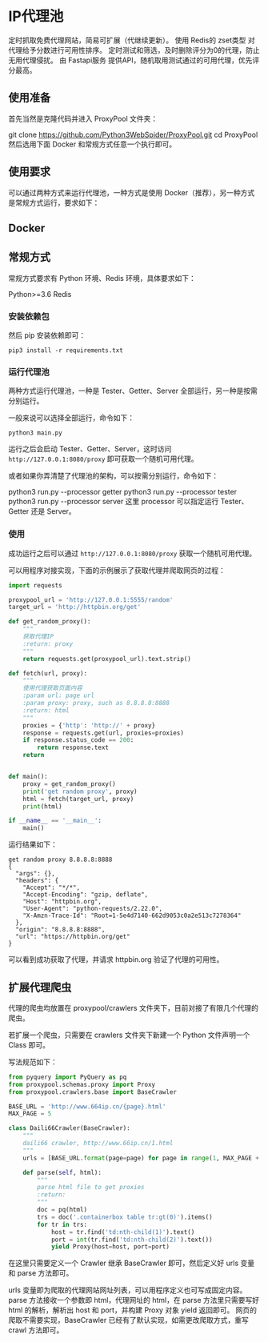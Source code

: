 # IP代理池
定时抓取免费代理网站，简易可扩展（代继续更新）。
使用 Redis的 zset类型 对代理给予分数进行可用性排序。
定时测试和筛选，及时删除评分为0的代理，防止无用代理侵扰。
由 Fastapi服务 提供API，随机取用测试通过的可用代理，优先评分最高。

## 使用准备
首先当然是克隆代码并进入 ProxyPool 文件夹：

git clone https://github.com/Python3WebSpider/ProxyPool.git
cd ProxyPool
然后选用下面 Docker 和常规方式任意一个执行即可。

## 使用要求
可以通过两种方式来运行代理池，一种方式是使用 Docker（推荐），另一种方式是常规方式运行，要求如下：

## Docker


## 常规方式
常规方式要求有 Python 环境、Redis 环境，具体要求如下：

Python>=3.6
Redis

### 安装依赖包

然后 pip 安装依赖即可：

``` shell
pip3 install -r requirements.txt
```
### 运行代理池
两种方式运行代理池，一种是 Tester、Getter、Server 全部运行，另一种是按需分别运行。

一般来说可以选择全部运行，命令如下：

``` shell
python3 main.py
```
运行之后会启动 Tester、Getter、Server，这时访问 `http://127.0.0.1:8080/proxy` 即可获取一个随机可用代理。

或者如果你弄清楚了代理池的架构，可以按需分别运行，命令如下：

python3 run.py --processor getter
python3 run.py --processor tester
python3 run.py --processor server
这里 processor 可以指定运行 Tester、Getter 还是 Server。

### 使用
成功运行之后可以通过 `http://127.0.0.1:8080/proxy` 获取一个随机可用代理。

可以用程序对接实现，下面的示例展示了获取代理并爬取网页的过程：
```python
import requests

proxypool_url = 'http://127.0.0.1:5555/random'
target_url = 'http://httpbin.org/get'

def get_random_proxy():
    """
    获取代理IP
    :return: proxy
    """
    return requests.get(proxypool_url).text.strip()

def fetch(url, proxy):
    """
    使用代理获取页面内容
    :param url: page url
    :param proxy: proxy, such as 8.8.8.8:8888
    :return: html
    """
    proxies = {'http': 'http://' + proxy}
    response = requests.get(url, proxies=proxies)
    if response.status_code == 200:
        return response.text
    return 


def main():
    proxy = get_random_proxy()
    print('get random proxy', proxy)
    html = fetch(target_url, proxy)
    print(html)

if __name__ == '__main__':
    main()

```
运行结果如下：
```shell
get random proxy 8.8.8.8:8888
{
  "args": {},
  "headers": {
    "Accept": "*/*",
    "Accept-Encoding": "gzip, deflate",
    "Host": "httpbin.org",
    "User-Agent": "python-requests/2.22.0",
    "X-Amzn-Trace-Id": "Root=1-5e4d7140-662d9053c0a2e513c7278364"
  },
  "origin": "8.8.8.8:8888",
  "url": "https://httpbin.org/get"
}
```

可以看到成功获取了代理，并请求 httpbin.org 验证了代理的可用性。


## 扩展代理爬虫
代理的爬虫均放置在 proxypool/crawlers 文件夹下，目前对接了有限几个代理的爬虫。

若扩展一个爬虫，只需要在 crawlers 文件夹下新建一个 Python 文件声明一个 Class 即可。

写法规范如下：
```python
from pyquery import PyQuery as pq
from proxypool.schemas.proxy import Proxy
from proxypool.crawlers.base import BaseCrawler

BASE_URL = 'http://www.664ip.cn/{page}.html'
MAX_PAGE = 5

class Daili66Crawler(BaseCrawler):
    """
    daili66 crawler, http://www.66ip.cn/1.html
    """
    urls = [BASE_URL.format(page=page) for page in range(1, MAX_PAGE + 1)]

    def parse(self, html):
        """
        parse html file to get proxies
        :return:
        """
        doc = pq(html)
        trs = doc('.containerbox table tr:gt(0)').items()
        for tr in trs:
            host = tr.find('td:nth-child(1)').text()
            port = int(tr.find('td:nth-child(2)').text())
            yield Proxy(host=host, port=port)
```

在这里只需要定义一个 Crawler 继承 BaseCrawler 即可，然后定义好 urls 变量和 parse 方法即可。

urls 变量即为爬取的代理网站网址列表，可以用程序定义也可写成固定内容。
parse 方法接收一个参数即 html，代理网址的 html，在 parse 方法里只需要写好 html 的解析，解析出 host 和 port，并构建 Proxy 对象 yield 返回即可。
网页的爬取不需要实现，BaseCrawler 已经有了默认实现，如需更改爬取方式，重写 crawl 方法即可。

